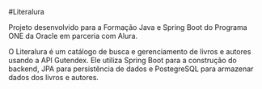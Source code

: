 #Literalura

Projeto desenvolvido para a Formação Java e Spring Boot do Programa ONE da Oracle em parceria com Alura.

O Literalura é um catálogo de busca e gerenciamento de livros e autores usando a API Gutendex. Ele utiliza Spring Boot para a construção do backend, JPA para persistência de dados e PostegreSQL para armazenar dados dos livros e autores.
